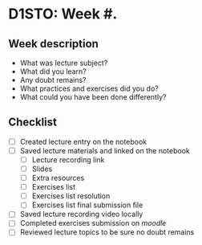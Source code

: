 # D1STO: Week #.

## Week description

- What was lecture subject?
- What did you learn?
- Any doubt remains?
- What practices and exercises did you do?
- What could you have been done differently?

## Checklist

- [ ] Created lecture entry on the notebook
- [ ] Saved lecture materials and linked on the notebook
  - [ ] Lecture recording link
  - [ ] Slides
  - [ ] Extra resources
  - [ ] Exercises list
  - [ ] Exercises list resolution
  - [ ] Exercises list final submission file
- [ ] Saved lecture recording video locally
- [ ] Completed exercises submission on _moodle_
- [ ] Reviewed lecture topics to be sure no doubt remains
